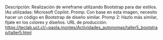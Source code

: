 Descripción: Realización de wireframe utilizando Bootstrap para dar estilos.
IAs utilizadas: Microsoft Copilot. Promp: Con base en esta imagen, necesito hacer un código en Bootstrap de diseño similar. Promp 2: Hazlo más similar, fíjate en los colores y diseños. 
URL de producción: https://teclab.uct.cl/~paola.montes/Actividades_autonomas/taller5_bootstrap/taller5.html
